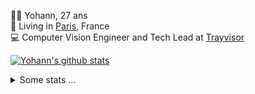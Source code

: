 <p>
  👨🏻 <bold>Yohann</bold>, 27 ans<br/>
  💼 Living in <a href="https://www.google.com/maps?q=paris">Paris</a>, France<br/>
  💻 Computer Vision Engineer and Tech Lead at <a href="https://trayvisor.com/">Trayvisor</a><br/>
</p>

<a href="https://github.com/anuraghazra/github-readme-stats"><img align="center" src="https://github-readme-stats-go94hl40s-yohann84l.vercel.app//api?username=yohann84L&show_icons=true&include_all_commits=true" alt="Yohann's github stats" /> </a>


<details>
  <summary>Some stats ...</summary><br/>
  

<!--START_SECTION:waka-->
![Code Time](http://img.shields.io/badge/Code%20Time-1%2C129%20hrs%2016%20mins-blue)

![Profile Views](http://img.shields.io/badge/Profile%20Views-0-blue)

**🐱 My GitHub Data** 

> 📦 440.8 kB Used in GitHub's Storage 
 > 
> 🏆 1,118 Contributions in the Year 2024
 > 
> 🚫 Not Opted to Hire
 > 
> 📜 26 Public Repositories 
 > 
> 🔑 21 Private Repositories 
 > 
**I'm an Early 🐤** 

```text
🌞 Morning                18562 commits       ████████░░░░░░░░░░░░░░░░░   31.07 % 
🌆 Daytime                33905 commits       ██████████████░░░░░░░░░░░   56.76 % 
🌃 Evening                7122 commits        ███░░░░░░░░░░░░░░░░░░░░░░   11.92 % 
🌙 Night                  145 commits         ░░░░░░░░░░░░░░░░░░░░░░░░░   00.24 % 
```
📅 **I'm Most Productive on Wednesday** 

```text
Monday                   11058 commits       █████░░░░░░░░░░░░░░░░░░░░   18.51 % 
Tuesday                  10994 commits       █████░░░░░░░░░░░░░░░░░░░░   18.40 % 
Wednesday                12768 commits       █████░░░░░░░░░░░░░░░░░░░░   21.37 % 
Thursday                 11852 commits       █████░░░░░░░░░░░░░░░░░░░░   19.84 % 
Friday                   11876 commits       █████░░░░░░░░░░░░░░░░░░░░   19.88 % 
Saturday                 379 commits         ░░░░░░░░░░░░░░░░░░░░░░░░░   00.63 % 
Sunday                   807 commits         ░░░░░░░░░░░░░░░░░░░░░░░░░   01.35 % 
```


📊 **This Week I Spent My Time On** 

```text
🕑︎ Time Zone: Europe/Paris

💬 Programming Languages: 
No Activity Tracked This Week

🔥 Editors: 
No Activity Tracked This Week

💻 Operating System: 
No Activity Tracked This Week
```

**I Mostly Code in Python** 

```text
Python                   26 repos            ██████████████░░░░░░░░░░░   54.17 % 
Jupyter Notebook         5 repos             ███░░░░░░░░░░░░░░░░░░░░░░   10.42 % 
JavaScript               3 repos             ██░░░░░░░░░░░░░░░░░░░░░░░   06.25 % 
HTML                     2 repos             █░░░░░░░░░░░░░░░░░░░░░░░░   04.17 % 
Shell                    1 repo              █░░░░░░░░░░░░░░░░░░░░░░░░   02.08 % 
```




 Last Updated on 21/09/2024 00:36:26 UTC
<!--END_SECTION:waka-->
